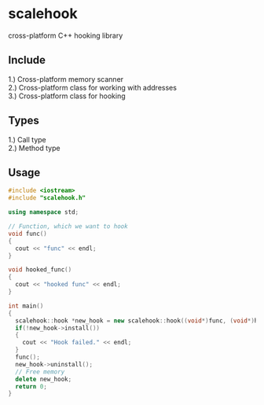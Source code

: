 # scalehook
cross-platform C++ hooking library

## Include
1.) Cross-platform memory scanner<br>
2.) Cross-platform class for working with addresses<br>
3.) Cross-platform class for hooking

## Types
1.) Call type<br>
2.) Method type

## Usage
```C++
#include <iostream>
#include "scalehook.h"

using namespace std;

// Function, which we want to hook
void func()
{
  cout << "func" << endl;
}

void hooked_func()
{
  cout << "hooked func" << endl;
}

int main()
{
  scalehook::hook *new_hook = new scalehook::hook((void*)func, (void*)hooked_func);
  if(!new_hook->install())
  {
    cout << "Hook failed." << endl;
  }
  func();
  new_hook->uninstall();
  // Free memory
  delete new_hook;
  return 0;
}
```
